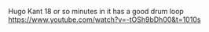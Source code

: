 Hugo Kant 18 or so minutes in it has a good drum loop
https://www.youtube.com/watch?v=-tOSh9bDh00&t=1010s

